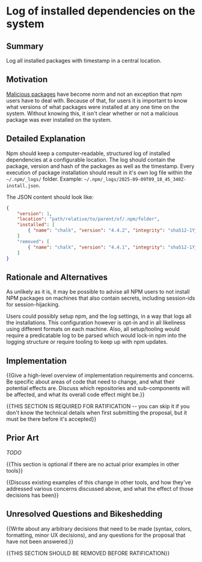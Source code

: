 # Log of installed dependencies on the system

## Summary

Log all installed packages with timestamp in a central location.

## Motivation

[Malicious packages](https://github.com/advisories) have become norm and not an exception that npm users have to deal with. Because of that, for users it is important to know what versions of what packages were installed at any one time on the system. Without knowing this, it isn't clear whether or not a malicious package was ever installed on the system.

## Detailed Explanation

Npm should keep a computer-readable, structured log of installed dependencies at a configurable location. The log should contain the package, version and hash of the packages as well as the timestamp. Every execution of package installation should result in it's own log file within the `~/.npm/_logs/` folder. Example: `~/.npm/_logs/2025-09-09T09_18_45_340Z-install.json`.

The JSON content should look like:

```json
{
    "version": 1,
    "location": "path/relative/to/parent/of/.npm/folder",
    "installed": [
        { "name": "chalk", "version": "4.4.2", "integrity": "sha512-1Yjs2SvM8TflER/OD3cOjhWWOZb58A2t7wpE2S9XfBYTiIl+XFhQG2bjy4Pu1I+EAlCNUzRDYDdFwFYUKvXcIA==", "post_install": true, "from_cache": false }
    ]
    "removed": [
        { "name": "chalk", "version": "4.4.1", "integrity": "sha512-1Yjs2SvM8TflER/OD3cOjhWWOZb58A2t7wpE2S9XfBYTiIl+XFhQG2bjy4Pu1I+EAlCNUzRDYDdFwFxUKvXcIA==", "post_uninstall": false, "removed_from_system": true }
    ]
}
```

## Rationale and Alternatives

As unlikely as it is, it may be possible to advise all NPM users to not install NPM packages on machines that also contain secrets, including session-ids for session-hijacking.

Users could possibly setup npm, and the log settings, in a way that logs all the installations. This configuration however is opt-in and in all likeliness using different formats on each machine. Also, all setup/tooling would require a predicatable log to be parsed which would lock-in npm into the logging structure or require tooling to keep up with npm updates.

## Implementation

{{Give a high-level overview of implementation requirements and concerns. Be specific about areas of code that need to change, and what their potential effects are. Discuss which repositories and sub-components will be affected, and what its overall code effect might be.}}

{{THIS SECTION IS REQUIRED FOR RATIFICATION -- you can skip it if you don't know the technical details when first submitting the proposal, but it must be there before it's accepted}}

## Prior Art

_TODO_

{{This section is optional if there are no actual prior examples in other tools}}

{{Discuss existing examples of this change in other tools, and how they've addressed various concerns discussed above, and what the effect of those decisions has been}}

## Unresolved Questions and Bikeshedding

{{Write about any arbitrary decisions that need to be made (syntax, colors, formatting, minor UX decisions), and any questions for the proposal that have not been answered.}}

{{THIS SECTION SHOULD BE REMOVED BEFORE RATIFICATION}}
